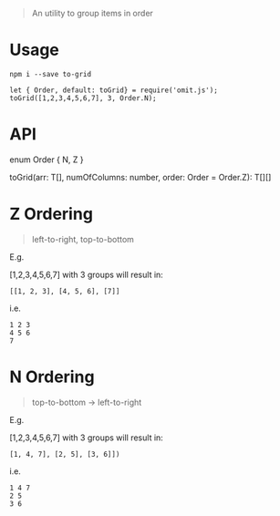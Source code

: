 > An utility to group items in order

# Usage

```
npm i --save to-grid
```

```
let { Order, default: toGrid} = require('omit.js');
toGrid([1,2,3,4,5,6,7], 3, Order.N);
```

# API

enum Order {
  N,
  Z
}

toGrid<T>(arr: T[], numOfColumns: number, order: Order = Order.Z): T[][]

# Z Ordering

> left-to-right, top-to-bottom

E.g. 

[1,2,3,4,5,6,7] with 3 groups will result in:

```
[[1, 2, 3], [4, 5, 6], [7]]
```

i.e.

```
1 2 3
4 5 6
7
```

# N Ordering

> top-to-bottom -> left-to-right

E.g. 

[1,2,3,4,5,6,7] with 3 groups will result in:

```
[1, 4, 7], [2, 5], [3, 6]])
```

i.e.

```
1 4 7
2 5 
3 6
```